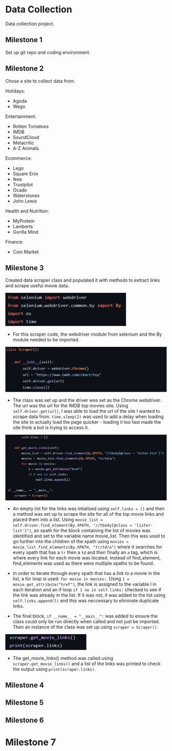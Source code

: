 # Data Collection

Data collection project.

## Milestone 1

Set up git repo and coding environment.

## Milestone 2

Chose a site to collect data from.

Holidays:
- Agoda
- Wego

Entertainment:
- Rotten Tomatoes
- IMDB
- SoundCloud
- Metacritic
- A-Z Animals

Ecommerce:
- Lego
- Square Enix
- Ikea
- Trustpilot
- Ocado
- Waterstones
- John Lewis

Health and Nutrition:
- MyProtein
- Lamberts
- Gorilla Mind

Finance:
- Coin Market


## Milestone 3

Created data scraper class and populated it with methods to extract links and scrape useful movie data.

![](/Documentation/3/1.png)

- For this scraper code, the webdriver module from selenium and the By module needed to be imported.

![](/Documentation/3/2.png)

- The class was set up and the driver was set as the Chrome webdriver. The url was the url for the IMDB top movies site. Using  `self.driver.get(url)`, I was able to load the url of the site I wanted to scrape data from. `time.sleep(2)` was used to add a delay when loading the site to actually load the page quicker - loading it too fast made the site think a bot is trying to access it.

![](/Documentation/3/3.png)

- An empty list for the links was intialised using `self.links = []` and then a method was set up to scrape the site for all of the top movie links and placed them into a list. Using `movie_list = self.driver.find_element(By.XPATH, "//tbody[@class = 'lister-list']")`, an xpath for the block containing the list of movies was identified and set to the variable name movie_list. Then this was used to go further into the children of the xpath using `movies = movie_list.find_elements(By.XPATH, "tr/td/a")` where it searches for every xpath that has a `tr` then a `td` and then finally an `a` tag, which is where every link for each movie was located. Instead of find_element, find_elements was used as there were multiple xpaths to be found.

- In order to iterate through every xpath that has a link to a movie in the list, a for loop is used: `for movie in movies:`. Using `1 = movie.get_attribute("href")`, the link is assigned to the variable l in each iteration and an if loop `if 1 no in self.links:` checked to see if the link was already in the list. If it was not, it was added to the list using `self.links.append(l)` and this was neccessary to eliminate duplicate links.

- The final block, `if __name__ = "__main__":` was added to ensure the class could only be run directly when called and not just be imported. Then an instance of the class was set up using `scraper = Scraper()`.

![](/Documentation/3/4.png)

- The get_movie_links() method was called using `scraper.get_movie_links()` and a list of the links was printed to check the output using `print(scraper.links)`.


## Milestone 4



## Milestone 5



## Milestone 6



# Milestone 7